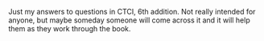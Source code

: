 Just my answers to questions in CTCI, 6th addition. Not really intended for 
anyone, but maybe someday someone will come across it and it will help them as 
they work through the book. 